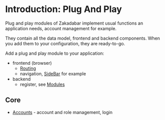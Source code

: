 # Introduction: Plug And Play

Plug and play modules of Zakadabar implement usual functions an application needs,
account management for example.

They contain all the data model, frontend and backend components. When
you add them to your configuration, they are ready-to-go.

Add a plug and play module to your application:

* frontend (browser)
    * [Routing](../browser/structure/Routing.md#Write-a-Routing)
    * navigation, [SideBar](../browser/builtin/SideBar.md) for example
* backend
    * register, see [Modules](../backend/Modules.md)

## Core

* [Accounts](./Accounts.md) - account and role management, login